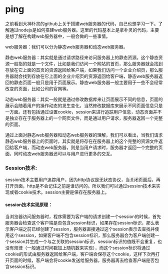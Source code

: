 # ping
之前看到大神朴灵的github上关于搭建web服务器的代码，自己也想学习一下。了解通过nodejs是如何搭建web服务器。这里的代码基本上是拿朴灵的代码，主要是想了解在构建web服务器中，一般会做的一些事情。

web服务器：我们可以分为静态web服务器和动态web服务器。

静态web服务器：其实就是通过请求路径来访问服务器上的静态资源。这个静态资源一般指的就是一个文件，比如是我们访问一个网站的首页，那么服务器就会找到存放在它上面的首页的资源返回给客户端，如果我们访问一个企业介绍页，那么服务器就会找到存放在它上面的企业介绍页的资源返回给客户端，静态web服务器返回的静态页面一般只是用于页面展示。静态web服务器一般主要用于一些不会经常改变的页面，比如公司的官网等。

动态web服务器：其实一般就是通过修改数据库来让页面展示不同的信息，页面的展示会随着用户的操作动态的发生变化，当然修改数据库来展示不同页面信息只是一方面。还有包括通过设置cookie，session来进行追踪用户信息，动态页面并不是独立存在于服务器上的一个网页文件，而是通过用户请求，服务器返回一个完整的页面。

通过上面对静态web服务器和动态web服务器的理解，我们可以看出，当我们请求静态web服务器上的页面时，其实就是将存在在服务器上的这个完整的资源文件返回给客户端，而动态web服务器，则是当用户请求时，服务器才返回一个完整的页面，同时动态web服务器还可以与用户进行更多的交互。

### Session技术:
session技术主要用户追踪用户，因为http协议是无状态协议，当关闭页面后，再打开页面，http是不会记住之前是谁访问的。所以我们可以通过session技术来实现或者cookie技术。session主要是保存在服务器上。

#### session技术实现原理：
当浏览器访问服务器时，程序需要为客户端的请求创建一个session的时候，首先服务器会检查这个客户端是否包含session标识，如果存在session标识，那么表示客户端之前已经创建了session，服务器直接通过这个session表示去查找并使用这个session，如果客户端不包含session标识，那么服务器会为客户端创建一个session并生成一个与之关联的session标识，session标识的值既不会重复，也没有规律（一般通过时间戳加上随机数来实现），而这个session标识将通过cookie的形式由服务器返回给客户端，客户端会保存这个cookie，这样下次再打开页面的时候，客户端会将cookie发送给服务器，服务器再去检查客户端是否包含session标识。
